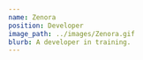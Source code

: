 ```yaml
---
name: Zenora
position: Developer
image_path: ../images/Zenora.gif
blurb: A developer in training.
---
```

